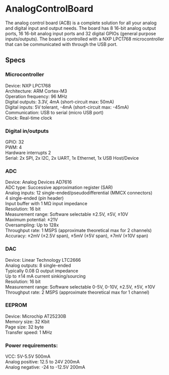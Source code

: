 # AnalogControlBoard
The analog control board (ACB) is a complete solution for all your analog and digital input and output needs. The board has 8 16-bit analog output ports, 16 16-bit analog input ports and 32 digital GPIOs (general purpose inputs/outputs). The board is controlled with a NXP LPC1768 microcontroller that can be communicated with through the USB port.

## Specs
### Microcontroller
Device:			NXP LPC1768<br>
Architecture:		ARM Cortex-M3<br>
Operation frequency:	96 MHz<br>
Digital outputs:		3.3V, 4mA (short-circuit max: 50mA)<br>
Digital inputs:		5V tolerant, -4mA (short-circuit max: -45mA)<br>
Communication:	USB to serial (micro USB port)<br>
Clock:			Real-time clock<br>

### Digital in/outputs
GPIO:			32<br>
PWM:			4<br>
Hardware interrupts	2<br>
Serial:			2x SPI, 2x I2C, 2x UART, 1x Ethernet, 1x USB Host/Device<br>

### ADC
Device:			Analog Devices AD7616<br>
ADC type:		Successive approximation register (SAR)<br>
Analog inputs: 		12 single-ended/pseudodifferential (MMCX connectors)<br>
4 single-ended (pin header)<br>
Input buffer with 1 MΩ input impedance<br>
Resolution: 		16 bit<br>
Measurement range: 	Software selectable ±2.5V, ±5V, ±10V<br>
Maximum potential:	±21V<br>
Oversampling:		Up to 128x<br>
Throughput rate:	1 MSPS (approximate theoretical max for 2 channels)<br>
Accuracy:		±2mV (±2.5V span), ±5mV (±5V span), ±7mV (±10V span)<br>
 
### DAC
Device: 			Linear Technology LTC2666<br>
Analog outputs: 	8 single-ended<br>
Typically 0.08 Ω output impedance<br>
Up to ±14 mA current sinking/sourcing<br>
Resolution: 		16 bit<br>
Measurement range: 	Software selectable 0-5V, 0-10V, ±2.5V, ±5V, ±10V<br>
Throughput rate:	2 MSPS (approximate theoretical max for 1 channel)<br>

### EEPROM
Device:			Microchip AT25230B<br>
Memory size:		32 Kbit<br>
Page size:		32 byte<br>
Transfer speed:		1 MHz<br>

### Power requirements:
VCC:			5V-5.5V 500mA<br>
Analog positive:		12.5 to 24V 200mA<br>
Analog negative:	-24 to -12.5V 200mA<br>
